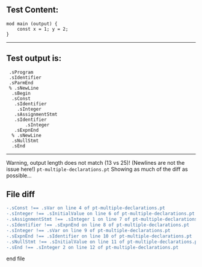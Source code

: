 
Test Content: 
-------------------------
```
mod main (output) {
    const x = 1; y = 2;
}
```
------------------------
Test output is: 
-------------------------
```
 .sProgram
 .sIdentifier
 .sParmEnd
 % .sNewLine
  .sBegin
  .sConst
   .sIdentifier
    .sInteger
   .sAssignmentStmt
   .sIdentifier
       .sInteger
   .sExpnEnd
  % .sNewLine
  .sNullStmt
  .sEnd

```
------------------------
Warning, output length does not match (13 vs 25)!  (Newlines are not the issue here!) `pt-multiple-declarations.pt`
Showing as much of the diff as possible...

File diff
-------------------------
```diff
-.sConst !== .sVar on line 4 of pt-multiple-declarations.pt
-.sInteger !== .sInitialValue on line 6 of pt-multiple-declarations.pt
-.sAssignmentStmt !== .sInteger 1 on line 7 of pt-multiple-declarations.pt
-.sIdentifier !== .sExpnEnd on line 8 of pt-multiple-declarations.pt
-.sInteger !== .sVar on line 9 of pt-multiple-declarations.pt
-.sExpnEnd !== .sIdentifier on line 10 of pt-multiple-declarations.pt
-.sNullStmt !== .sInitialValue on line 11 of pt-multiple-declarations.pt
-.sEnd !== .sInteger 2 on line 12 of pt-multiple-declarations.pt

```
end file
